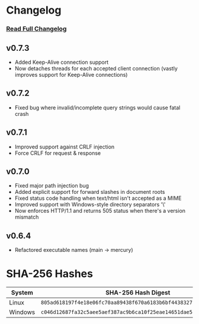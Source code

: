 # Changelog
### [Read Full Changelog](https://github.com/travis-heavener/mercury/blob/main/CHANGELOG.md)

## v0.7.3
- Added Keep-Alive connection support
- Now detaches threads for each accepted client connection (vastly improves support for Keep-Alive connections)

## v0.7.2
- Fixed bug where invalid/incomplete query strings would cause fatal crash

## v0.7.1
- Improved support against CRLF injection
- Force CRLF for request & response

## v0.7.0
- Fixed major path injection bug
- Added explicit support for forward slashes in document roots
- Fixed status code handling when text/html isn't accepted as a MIME
- Improved support with Windows-style directory separators '\\'
- Now enforces HTTP/1.1 and returns 505 status when there's a version mismatch

## v0.6.4
- Refactored executable names (main -> mercury)

# SHA-256 Hashes
| System | SHA-256 Hash Digest |
|--------|---------------------|
| Linux | `805ad618197f4e18e06fc70aa89438f670a6183b6bf443832722057493a9f212` |
| Windows | `c046d12687fa32c5aee5aef387ac9b6ca10f25eae14651dae583114543bc3088` |